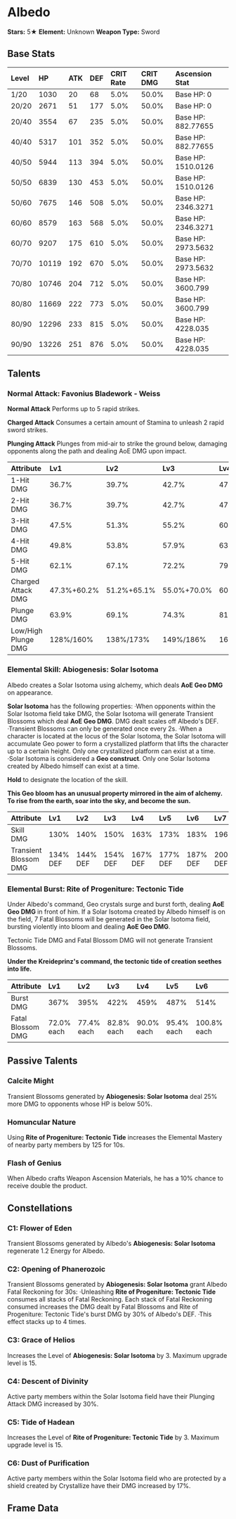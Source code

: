 # Albedo

**Stars:** 5★
**Element:** Unknown
**Weapon Type:** Sword

## Base Stats

| Level | HP | ATK | DEF | CRIT Rate | CRIT DMG | Ascension Stat |
| :--- | :--- | :--- | :--- | :--- | :--- | :--- |
| 1/20 | 1030 | 20 | 68 | 5.0% | 50.0% | Base HP: 0 |
| 20/20 | 2671 | 51 | 177 | 5.0% | 50.0% | Base HP: 0 |
| 20/40 | 3554 | 67 | 235 | 5.0% | 50.0% | Base HP: 882.77655 |
| 40/40 | 5317 | 101 | 352 | 5.0% | 50.0% | Base HP: 882.77655 |
| 40/50 | 5944 | 113 | 394 | 5.0% | 50.0% | Base HP: 1510.0126 |
| 50/50 | 6839 | 130 | 453 | 5.0% | 50.0% | Base HP: 1510.0126 |
| 50/60 | 7675 | 146 | 508 | 5.0% | 50.0% | Base HP: 2346.3271 |
| 60/60 | 8579 | 163 | 568 | 5.0% | 50.0% | Base HP: 2346.3271 |
| 60/70 | 9207 | 175 | 610 | 5.0% | 50.0% | Base HP: 2973.5632 |
| 70/70 | 10119 | 192 | 670 | 5.0% | 50.0% | Base HP: 2973.5632 |
| 70/80 | 10746 | 204 | 712 | 5.0% | 50.0% | Base HP: 3600.799 |
| 80/80 | 11669 | 222 | 773 | 5.0% | 50.0% | Base HP: 3600.799 |
| 80/90 | 12296 | 233 | 815 | 5.0% | 50.0% | Base HP: 4228.035 |
| 90/90 | 13226 | 251 | 876 | 5.0% | 50.0% | Base HP: 4228.035 |

## Talents

### Normal Attack: Favonius Bladework - Weiss

**Normal Attack**
Performs up to 5 rapid strikes.

**Charged Attack**
Consumes a certain amount of Stamina to unleash 2 rapid sword strikes.

**Plunging Attack**
Plunges from mid-air to strike the ground below, damaging opponents along the path and dealing AoE DMG upon impact.

| Attribute | Lv1 | Lv2 | Lv3 | Lv4 | Lv5 | Lv6 | Lv7 | Lv8 | Lv9 | Lv10 | Lv11 | Lv12 | Lv13 | Lv14 | Lv15 |
| :--- | :--- | :--- | :--- | :--- | :--- | :--- | :--- | :--- | :--- | :--- | :--- | :--- | :--- | :--- | :--- |
| 1-Hit DMG | 36.7% | 39.7% | 42.7% | 47.0% | 50.0% | 53.4% | 58.1% | 62.8% | 67.5% | 72.6% | 78.5% |
| 2-Hit DMG | 36.7% | 39.7% | 42.7% | 47.0% | 50.0% | 53.4% | 58.1% | 62.8% | 67.5% | 72.6% | 78.5% |
| 3-Hit DMG | 47.5% | 51.3% | 55.2% | 60.7% | 64.6% | 69.0% | 75.0% | 81.1% | 87.2% | 93.8% | 101.4% |
| 4-Hit DMG | 49.8% | 53.8% | 57.9% | 63.6% | 67.7% | 72.3% | 78.7% | 85.0% | 91.4% | 98.3% | 106.3% |
| 5-Hit DMG | 62.1% | 67.1% | 72.2% | 79.4% | 84.4% | 90.2% | 98.2% | 106.1% | 114.0% | 122.7% | 132.6% |
| Charged Attack DMG | 47.3%+60.2% | 51.2%+65.1% | 55.0%+70.0% | 60.5%+77.0% | 64.4%+81.9% | 68.8%+87.5% | 74.8%+95.2% | 80.9%+102.9% | 86.9%+110.6% | 93.5%+119.0% | 101.1%+128.6% |
| Plunge DMG | 63.9% | 69.1% | 74.3% | 81.8% | 87.0% | 92.9% | 101.1% | 109.3% | 117.5% | 126.4% | 135.3% |
| Low/High Plunge DMG | 128%/160% | 138%/173% | 149%/186% | 164%/204% | 174%/217% | 186%/232% | 202%/253% | 219%/273% | 235%/293% | 253%/316% | 271%/338% |

### Elemental Skill: Abiogenesis: Solar Isotoma

Albedo creates a Solar Isotoma using alchemy, which deals **AoE Geo DMG** on appearance.

**Solar Isotoma**
has the following properties:
·When opponents within the Solar Isotoma field take DMG, the Solar Isotoma will generate Transient Blossoms which deal **AoE Geo DMG**. DMG dealt scales off Albedo's DEF. 
·Transient Blossoms can only be generated once every 2s.
·When a character is located at the locus of the Solar Isotoma, the Solar Isotoma will accumulate Geo power to form a crystallized platform that lifts the character up to a certain height. Only one crystallized platform can exist at a time.
·Solar Isotoma is considered a **Geo construct**. Only one Solar Isotoma created by Albedo himself can exist at a time. 

**Hold** to designate the location of the skill.

**This Geo bloom has an unusual property mirrored in the aim of alchemy. To rise from the earth, soar into the sky, and become the sun.**

| Attribute | Lv1 | Lv2 | Lv3 | Lv4 | Lv5 | Lv6 | Lv7 | Lv8 | Lv9 | Lv10 | Lv11 | Lv12 | Lv13 | Lv14 | Lv15 |
| :--- | :--- | :--- | :--- | :--- | :--- | :--- | :--- | :--- | :--- | :--- | :--- | :--- | :--- | :--- | :--- |
| Skill DMG | 130% | 140% | 150% | 163% | 173% | 183% | 196% | 209% | 222% | 235% | 248% | 261% | 277% |
| Transient Blossom DMG | 134% DEF | 144% DEF | 154% DEF | 167% DEF | 177% DEF | 187% DEF | 200% DEF | 214% DEF | 227% DEF | 240% DEF | 254% DEF | 267% DEF | 284% DEF |

### Elemental Burst: Rite of Progeniture: Tectonic Tide

Under Albedo's command, Geo crystals surge and burst forth, dealing **AoE Geo DMG** in front of him.
If a Solar Isotoma created by Albedo himself is on the field, 7 Fatal Blossoms will be generated in the Solar Isotoma field, bursting violently into bloom and dealing **AoE Geo DMG**.

Tectonic Tide DMG and Fatal Blossom DMG will not generate Transient Blossoms.

**Under the Kreideprinz's command, the tectonic tide of creation seethes into life.**

| Attribute | Lv1 | Lv2 | Lv3 | Lv4 | Lv5 | Lv6 | Lv7 | Lv8 | Lv9 | Lv10 | Lv11 | Lv12 | Lv13 | Lv14 | Lv15 |
| :--- | :--- | :--- | :--- | :--- | :--- | :--- | :--- | :--- | :--- | :--- | :--- | :--- | :--- | :--- | :--- |
| Burst DMG | 367% | 395% | 422% | 459% | 487% | 514% | 551% | 588% | 624% | 661% | 698% | 734% | 780% |
| Fatal Blossom DMG | 72.0% each | 77.4% each | 82.8% each | 90.0% each | 95.4% each | 100.8% each | 108.0% each | 115.2% each | 122.4% each | 129.6% each | 136.8% each | 144.0% each | 153.0% each |

## Passive Talents

### Calcite Might

Transient Blossoms generated by **Abiogenesis: Solar Isotoma** deal 25% more DMG to opponents whose HP is below 50%.

### Homuncular Nature

Using **Rite of Progeniture: Tectonic Tide** increases the Elemental Mastery of nearby party members by 125 for 10s.

### Flash of Genius

When Albedo crafts Weapon Ascension Materials, he has a 10% chance to receive double the product.

## Constellations

### C1: Flower of Eden

Transient Blossoms generated by Albedo's **Abiogenesis: Solar Isotoma** regenerate 1.2 Energy for Albedo.

### C2: Opening of Phanerozoic

Transient Blossoms generated by **Abiogenesis: Solar Isotoma** grant Albedo Fatal Reckoning for 30s:
·Unleashing **Rite of Progeniture: Tectonic Tide** consumes all stacks of Fatal Reckoning. Each stack of Fatal Reckoning consumed increases the DMG dealt by Fatal Blossoms and Rite of Progeniture: Tectonic Tide's burst DMG by 30% of Albedo's DEF.
·This effect stacks up to 4 times.

### C3: Grace of Helios

Increases the Level of **Abiogenesis: Solar Isotoma** by 3.
Maximum upgrade level is 15.

### C4: Descent of Divinity

Active party members within the Solar Isotoma field have their Plunging Attack DMG increased by 30%.

### C5: Tide of Hadean

Increases the Level of **Rite of Progeniture: Tectonic Tide** by 3.
Maximum upgrade level is 15.

### C6: Dust of Purification

Active party members within the Solar Isotoma field who are protected by a shield created by Crystallize have their DMG increased by 17%.

## Frame Data

